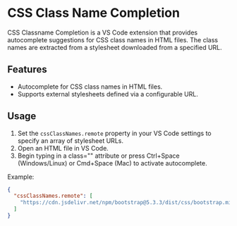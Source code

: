 # CSS Class Name Completion

CSS Classname Completion is a VS Code extension that provides autocomplete suggestions for CSS class names in HTML files. The class names are extracted from a stylesheet downloaded from a specified URL.

## Features

- Autocomplete for CSS class names in HTML files.
- Supports external stylesheets defined via a configurable URL.

## Usage

1. Set the `cssClassNames.remote` property in your VS Code settings to specify an array of stylesheet URLs.  
2. Open an HTML file in VS Code.  
3. Begin typing in a class="" attribute or press Ctrl+Space (Windows/Linux) or Cmd+Space (Mac) to activate autocomplete.

Example:

```json
{
  "cssClassNames.remote": [
    "https://cdn.jsdelivr.net/npm/bootstrap@5.3.3/dist/css/bootstrap.min.css"
  ]
}
```
